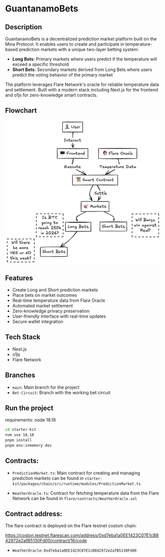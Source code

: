 # GuantanamoBets

## Description

GuantanamoBets is a decentralized prediction market platform built on the Mina Protocol. It enables users to create and participate in temperature-based prediction markets with a unique two-layer betting system:

- **Long Bets**: Primary markets where users predict if the temperature will exceed a specific threshold
- **Short Bets**: Secondary markets derived from Long Bets where users predict the voting behavior of the primary market

The platform leverages Flare Network's oracle for reliable temperature data and settlement. Built with a modern stack including Next.js for the frontend and o1js for zero-knowledge smart contracts.

## Flowchart

![Flowchart](./flowchart.png)

## Features

- Create Long and Short prediction markets
- Place bets on market outcomes
- Real-time temperature data from Flare Oracle
- Automated market settlement
- Zero-knowledge privacy preservation
- User-friendly interface with real-time updates
- Secure wallet integration

## Tech Stack

- Next.js
- o1js
- Flare Network

## Branches

- `main`: Main branch for the project
- `Bet-Circuit`: Branch with the working bet circuit

## Run the project

requirements:
node 18.18

```bash
cd starter-kit
nvm use 18.18
pnpm install
pnpm env:inmemory dev
```

## Contracts:

- `PredictionMarket.ts`: Main contract for creating and managing prediction markets can be found in `starter-kit/packages/chain/src/runtime/modules/PredictionMarket.ts`

- `WeatherOracle.ts`: Contract for fetching temperature data from the Flare Network can be found in `flare/contracts/WeatherOracle.sol`

## Contract address:

The flare contract is deployed on the Flare testnet costom chain:

https://coston.testnet.flarescan.com/address/0xd7eba1a0EE1423C07E1cB842972e2afB5130Fd00/contract/16/code

- `WeatherOracle`: `0xd7eba1a0EE1423C07E1cB842972e2afB5130Fd00`
